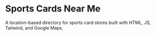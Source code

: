 # Sports Cards Near Me

A location-based directory for sports card stores built with HTML, JS, Tailwind, and Google Maps.